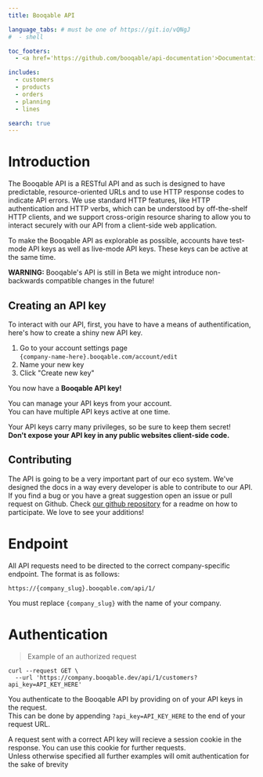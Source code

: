 ```yaml
---
title: Booqable API

language_tabs: # must be one of https://git.io/vQNgJ
#  - shell

toc_footers:
  - <a href='https://github.com/booqable/api-documentation'>Documentation on GitHub</a>

includes:
  - customers
  - products
  - orders
  - planning
  - lines

search: true
---
```


# Introduction

The Booqable API is a RESTful API and as such is designed to have predictable, resource-oriented URLs and to use HTTP response codes to indicate API errors. We use standard HTTP features, like HTTP authentication and HTTP verbs, which can be understood by off-the-shelf HTTP clients, and we support cross-origin resource sharing to allow you to interact securely with our API from a client-side web application.

To make the Booqable API as explorable as possible, accounts have test-mode API keys as well as live-mode API keys. These keys can be active at the same time.

<aside class="warning">
  <b>WARNING:</b> Booqable's API is still in Beta we might introduce non-backwards compatible changes in the future!
</aside>

## Creating an API key
To interact with our API, first, you have to have a means of authentification, here's how to create a shiny new API key.

1. Go to your account settings page   
`{company-name-here}.booqable.com/account/edit`
2. Name your new key
3. Click "Create new key"

<aside class="success">
  You now have a <b>Booqable API key!</b>
</aside>

You can manage your API keys from your account.  
You can have multiple API keys active at one time. 

<aside class="warning">
  Your API keys carry many privileges, so be sure to keep them secret! <br>
  <b>Don't expose your API key in any public websites client-side code.</b>
</aside>

## Contributing

The API is going to be a very important part of our eco system. We've designed the docs in a way every developer is able to contribute to our API. If you find a bug or you have a great suggestion open an issue or pull request on Github. Check [our github repository](https://github.com/booqable/api-documentation) for a readme on how to participate. We love to see your additions!

# Endpoint

All API requests need to be directed to the correct company-specific endpoint.
The format is as follows:

`https://{company_slug}.booqable.com/api/1/`

<aside class="notice">
  You must replace <code>{company_slug}</code> with the name of your company.
</aside>

# Authentication

> Example of an authorized request  

```shell
curl --request GET \
  --url 'https://company.booqable.dev/api/1/customers?api_key=API_KEY_HERE'
```

You authenticate to the Booqable API by providing on of your API keys in the request.  
This can be done by appending `?api_key=API_KEY_HERE` to the end of your request URL.  

<aside class="notice">
  A request sent with a correct API key will recieve a session cookie in the response. You can use this cookie for further requests.
</aside>

<aside class="notice">
  Unless otherwise specified all further examples will omit authentication for the sake of brevity
</aside>

